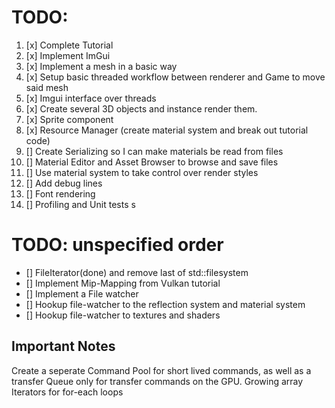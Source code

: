 # TODO:
1. [x] Complete Tutorial
2. [x] Implement ImGui
3. [x] Implement a mesh in a basic way
4. [x] Setup basic threaded workflow between renderer and Game to move said mesh
5. [x] Imgui interface over threads
6. [x] Create several 3D objects and instance render them.
7. [x] Sprite component
8. [x] Resource Manager (create material system and break out tutorial code)
9. [] Create Serializing so I can make materials be read from files
10. [] Material Editor and Asset Browser to browse and save files
11. [] Use material system to take control over render styles
12. [] Add debug lines
13. [] Font rendering
14. [] Profiling and Unit tests
s

# TODO: unspecified order

- [] FileIterator(done) and remove last of std::filesystem
- [] Implement Mip-Mapping from Vulkan tutorial
- [] Implement a File watcher
- [] Hookup file-watcher to the reflection system and material system
- [] Hookup file-watcher to textures and shaders

## Important Notes
Create a seperate Command Pool for short lived commands, as well as a transfer Queue only for transfer commands on the GPU.
Growing array Iterators for for-each loops


